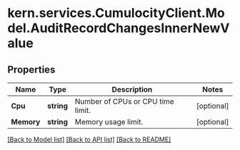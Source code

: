 
# kern.services.CumulocityClient.Model.AuditRecordChangesInnerNewValue

## Properties

Name | Type | Description | Notes
------------ | ------------- | ------------- | -------------
**Cpu** | **string** | Number of CPUs or CPU time limit. | [optional] 
**Memory** | **string** | Memory usage limit. | [optional] 

[[Back to Model list]](../README.md#documentation-for-models)
[[Back to API list]](../README.md#documentation-for-api-endpoints)
[[Back to README]](../README.md)

